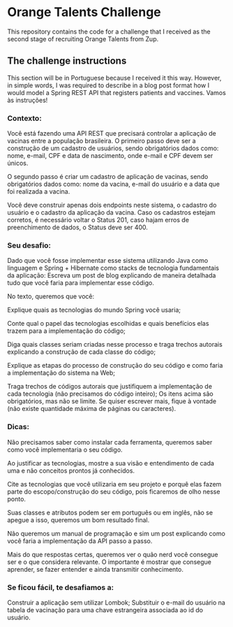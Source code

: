 # Orange Talents Challenge

This repository contains the code for a challenge that I received as the second stage of recruiting Orange Talents from Zup.

## The challenge instructions
This section will be in Portuguese because I received it this way. However, in simple words, I was required to describe in a blog post format how I would model a Spring REST API that registers patients and vaccines.
Vamos às instruções!

 
### Contexto:

Você está fazendo uma API REST que precisará controlar a aplicação de vacinas entre a população brasileira. O primeiro passo deve ser a construção de um cadastro de usuários, sendo obrigatórios dados como: nome, e-mail, CPF e data de nascimento, onde e-mail e CPF devem ser únicos.

O segundo passo é criar um cadastro de aplicação de vacinas, sendo obrigatórios dados como: nome da vacina, e-mail do usuário e a data que foi realizada a vacina.

Você deve construir apenas dois endpoints neste sistema, o cadastro do usuário e o cadastro da aplicação da vacina. Caso os cadastros estejam corretos, é necessário voltar o Status 201, caso hajam erros de preenchimento de dados, o Status deve ser 400.

### Seu desafio:

Dado que você fosse implementar esse sistema utilizando Java como linguagem e Spring + Hibernate como stacks de tecnologia fundamentais da aplicação: Escreva um post de blog explicando de maneira detalhada tudo que você faria para implementar esse código. 

No texto, queremos que você:

Explique quais as tecnologias do mundo Spring você usaria;

Conte qual o papel das tecnologias escolhidas e quais benefícios elas trazem para a implementação do código;

Diga quais classes seriam criadas nesse processo e traga trechos autorais explicando a construção de cada classe do código;

Explique as etapas do processo de construção do seu código e como faria a implementação do sistema na Web;

Traga trechos de códigos autorais que justifiquem a implementação de cada tecnologia (não precisamos do código inteiro);
Os itens acima são obrigatórios, mas não se limite. Se quiser escrever mais, fique à vontade (não existe quantidade máxima de páginas ou caracteres).
 

### Dicas:

Não precisamos saber como instalar cada ferramenta, queremos saber como você implementaria o seu código.

Ao justificar as tecnologias, mostre a sua visão e entendimento de cada uma e não conceitos prontos já conhecidos.

Cite as tecnologias que você utilizaria em seu projeto e porquê elas fazem parte do escopo/construção do seu código, pois ficaremos de olho nesse ponto.

Suas classes e atributos podem ser em português ou em inglês, não se apegue a isso, queremos um bom resultado final.

Não queremos um manual de programação e sim um post explicando como você faria a implementação da API passo a passo.

Mais do que respostas certas, queremos ver o quão nerd você consegue ser e o que considera relevante. O importante é mostrar que consegue aprender, se fazer entender e ainda transmitir conhecimento.

### Se ficou fácil, te desafiamos a:

Construir a aplicação sem utilizar Lombok;
Substituir o e-mail do usuário na tabela de vacinação para uma chave estrangeira associada ao id do usuário. 